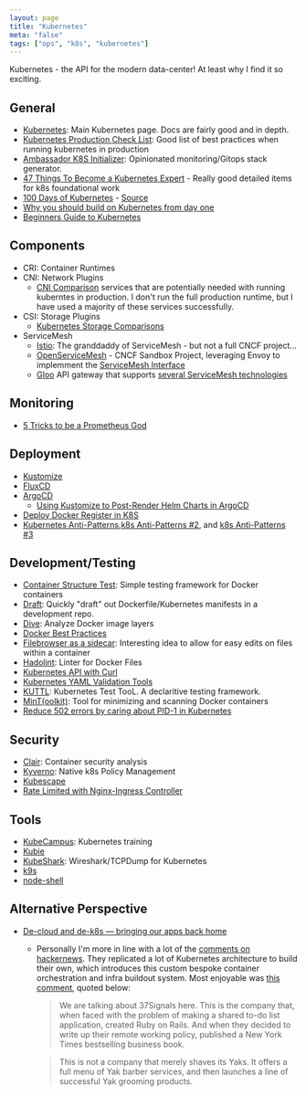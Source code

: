 ```yaml
---
layout: page
title: "Kubernetes"
meta: "false"
tags: ["ops", "k8s", "kubernetes"]
---
```

Kubernetes - the API for the modern data-center!  At least why I find it so exciting.

## General

- [Kubernetes](https://kubernetes.io/): Main Kubernetes page.  Docs are fairly
good and in depth.
- [Kubernetes Production Check List](https://learnk8s.io/production-best-practices/): Good list of best practices when running kubernetes in production
- [Ambassador K8S Initializer](https://app.getambassador.io/initializer/#configurator-argo): Opinionated monitoring/Gitops stack generator.
- [47 Things To Become a Kubernetes Expert](https://ymmt2005.hatenablog.com/entry/k8s-things) - Really good detailed items for k8s foundational work
- [100 Days of Kubernetes](https://100daysofkubernetes.io/) - [Source](https://github.com/100daysofkubernetes/100DaysOfKubernetes)
- [Why you should build on Kubernetes from day one](https://stackoverflow.blog/2021/07/21/why-you-should-build-on-kubernetes-from-day-one/)
- [Beginners Guide to Kubernetes](https://towardsdatascience.com/a-beginner-friendly-introduction-to-kubernetes-540b5d63b3d7)

## Components

- CRI: Container Runtimes
- CNI: Network Plugins
  - [CNI Comparison](https://itnext.io/benchmark-results-of-kubernetes-network-plugins-cni-over-10gbit-s-network-updated-april-2019-4a9886efe9c4)
services that are potentially needed with running kuberntes in production.  I don't run the full
production runtime, but I have used a majority of these services successfully.
- CSI: Storage Plugins
  - [Kubernetes Storage Comparisons](https://medium.com/volterra-io/kubernetes-storage-performance-comparison-v2-2020-updated-1c0b69f0dcf4)
- ServiceMesh
  - [Istio](https://istio.io/): The granddaddy of ServiceMesh - but not a full CNCF project...
  - [OpenServiceMesh](https://openservicemesh.io/) - CNCF Sandbox Project, leveraging Envoy to implemment the [ServiceMesh Interface](https://smi-spec.io/)
  - [Gloo](https://github.com/solo-io/gloo) API gateway that supports [several ServiceMesh technologies](https://docs.solo.io/gloo-edge/latest/guides/integrations/service_mesh/)


## Monitoring

- [5 Tricks to be a Prometheus God](https://coralogix.com/blog/promql-tutorial-5-tricks-to-become-a-prometheus-god/)

## Deployment

- [Kustomize](https://kustomize.io/)
- [FluxCD](https://fluxcd.io/)
- [ArgoCD](https://argoproj.github.io/cd/)
  - [Using Kustomize to Post-Render Helm Charts in ArgoCD](https://dev.to/camptocamp-ops/use-kustomize-to-post-render-helm-charts-in-argocd-2ml6)
- [Deploy Docker Register in K8S](https://medium.com/swlh/deploy-your-private-docker-registry-as-a-pod-in-kubernetes-f6a489bf0180)
- [Kubernetes Anti-Patterns](https://codefresh.io/kubernetes-tutorial/kubernetes-antipatterns-1/),[k8s Anti-Patterns #2](https://codefresh.io/kubernetes-tutorial/kubernetes-antipatterns-2/), and [k8s Anti-Patterns #3](https://codefresh.io/kubernetes-tutorial/kubernetes-antipatterns-3/)

## Development/Testing

- [Container Structure Test](https://github.com/GoogleContainerTools/container-structure-test): Simple testing framework for Docker containers
- [Draft](https://github.com/Azure/draft/): Quickly "draft" out Dockerfile/Kubernetes manifests in a development repo.
- [Dive](https://github.com/wagoodman/dive): Analyze Docker image layers
- [Docker Best Practices](https://github.com/hexops/dockerfile)
- [Filebrowser as a sidecar](https://www.reddit.com/r/selfhosted/comments/piziv1/file_browser_container_sidecar_for_kubernetes/): Interesting idea to allow for easy edits on files within a container
- [Hadolint](https://github.com/hadolint/hadolint): Linter for Docker Files
- [Kubernetes API with Curl](https://blog.tilt.dev/2021/03/18/kubernetes-is-so-simple.html)
- [Kubernetes YAML Validation Tools](https://learnk8s.io/validating-kubernetes-yaml)
- [KUTTL](https://github.com/kudobuilder/kuttl): Kubernetes Test TooL.  A declaritive testing framework.
- [MinT(oolkit)](https://github.com/mintoolkit/mint): Tool for minimizing and scanning Docker containers
- [Reduce 502 errors by caring about PID-1 in Kubernetes](https://about.gitlab.com/blog/2022/05/17/how-we-removed-all-502-errors-by-caring-about-pid-1-in-kubernetes/)

## Security

- [Clair](https://github.com/coreos/clair): Container security analysis
- [Kyverno](https://kyverno.io/): Native k8s Policy Management
- [Kubescape](https://hub.armosec.io/docs/repository-scanning)
- [Rate Limited with Nginx-Ingress Controller](https://kubernetes.github.io/ingress-nginx/user-guide/nginx-configuration/annotations/#rate-limiting)

## Tools

- [KubeCampus](https://kubecampus.io/): Kubernetes training
- [Kubie](https://github.com/sbstp/kubie)
- [KubeShark](https://github.com/kubeshark/kubeshark): Wireshark/TCPDump for Kubernetes
- [k9s](https://k9scli.io/)
- [node-shell](https://itnext.io/kubernetes-node-shell-5b1d6d7e0c44)

## Alternative Perspective

- [De-cloud and de-k8s — bringing our apps back home](https://dev.37signals.com/bringing-our-apps-back-home/)
  - Personally I'm more in line with a lot of the [comments on hackernews](https://news.ycombinator.com/item?id=35263285). They replicated a lot of Kubernetes architecture to build their own, which introduces this custom bespoke container orchestration and infra buildout system. Most enjoyable was [this comment](https://news.ycombinator.com/item?id=35263285#35268865), quoted below:

    > We are talking about 37Signals here. This is the company that, when faced with the problem of making a shared to-do list application, created Ruby on Rails. And when they decided to write up their remote working policy, published a New York Times bestselling business book.

    > This is not a company that merely shaves its Yaks. It offers a full menu of Yak barber services, and then launches a line of successful Yak grooming products.